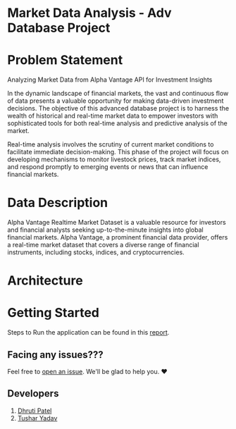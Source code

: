 # Market Data Analysis - Adv Database Project

# Problem Statement
Analyzing Market Data from Alpha Vantage API for Investment Insights 

In the dynamic landscape of financial markets, the vast and continuous flow of data presents a valuable opportunity for making data-driven investment decisions. The objective of this advanced database project is to harness the wealth of historical and real-time market data to empower investors with sophisticated tools for both real-time analysis and predictive analysis of the market. 

Real-time analysis involves the scrutiny of current market conditions to facilitate immediate decision-making. This phase of the project will focus on developing mechanisms to monitor livestock prices, track market indices, and respond promptly to emerging events or news that can influence financial markets. 

# Data Description
Alpha Vantage Realtime Market Dataset is a valuable resource for investors and financial analysts seeking up-to-the-minute insights into global financial markets. Alpha Vantage, a prominent financial data provider, offers a real-time market dataset that covers a diverse range of financial instruments, including stocks, indices, and cryptocurrencies.

# Architecture


# Getting Started
Steps to Run the application can be found in this [report]().

## Facing any issues???
Feel free to [open an issue](https://github.com/YTushar18/). We'll be glad to help you. ❤️

## Developers
1. [Dhruti Patel](https://github.com/iamdhrutipatel)
2. [Tushar Yadav](https://github.com/YTushar18)







